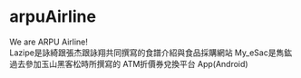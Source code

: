 # arpuAirline
We are ARPU Airline!<br>
Lazipe是詠綺跟張杰跟詠翔共同撰寫的食譜介紹與食品採購網站
My_eSac是雋鈜過去參加玉山黑客松時所撰寫的 ATM折價券兌換平台 App(Android)
